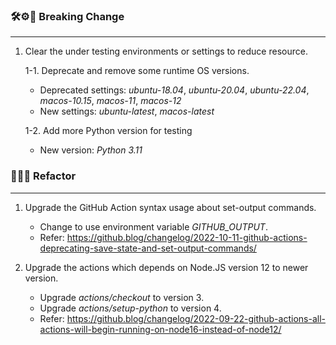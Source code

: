 [//]: # (### 🎉🎊🍾 New feature)

[//]: # (<hr>)

[//]: # ()
[//]: # (1. Add new options about set up and run a sample HTTP server for testing if it needs in some testing scenario &#40;_run_test_items_via_pytest.yaml_&#41;.)

[//]: # ()
### 🛠⚙️🔩 **Breaking Change**
<hr>

1. Clear the under testing environments or settings to reduce resource.

    1-1. Deprecate and remove some runtime OS versions.

    * Deprecated settings: _ubuntu-18.04_, _ubuntu-20.04_, _ubuntu-22.04_, _macos-10.15_, _macos-11_, _macos-12_
    * New settings: _ubuntu-latest_, _macos-latest_

    1-2. Add more Python version for testing

    * New version: _Python 3.11_

[//]: # (### ⚒⚒💣 **Bug Fix** )

[//]: # (<hr>)

[//]: # ()
[//]: # (1. Fix the issue about uploading test coverage report cannot work at all.)

### 🔬🧪🧬 **Refactor**
<hr>

1. Upgrade the GitHub Action syntax usage about set-output commands.

    * Change to use environment variable _GITHUB_OUTPUT_.
    * Refer: https://github.blog/changelog/2022-10-11-github-actions-deprecating-save-state-and-set-output-commands/

2. Upgrade the actions which depends on Node.JS version 12 to newer version.

    * Upgrade _actions/checkout_ to version 3.
    * Upgrade _actions/setup-python_ to version 4.
    * Refer: https://github.blog/changelog/2022-09-22-github-actions-all-actions-will-begin-running-on-node16-instead-of-node12/
